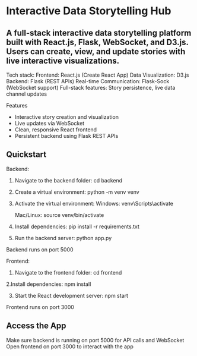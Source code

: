 # Interactive Data Storytelling Hub 
## A full-stack interactive data storytelling platform built with React.js, Flask, WebSocket, and D3.js. Users can create, view, and update stories with live interactive visualizations.

Tech stack:
Frontend: React.js (Create React App)
Data Visualization: D3.js
Backend: Flask (REST APIs)
Real-time Communication: Flask-Sock (WebSocket support)
Full-stack features: Story persistence, live data channel updates

Features
- Interactive story creation and visualization
- Live updates via WebSocket
- Clean, responsive React frontend
- Persistent backend using Flask REST APIs

## Quickstart

Backend:
1. Navigate to the backend folder:
   cd backend

2. Create a virtual environment:
   python -m venv venv


3. Activate the virtual environment:
   Windows:
   venv\Scripts\activate
 
   Mac/Linux:
   source venv/bin/activate

4. Install dependencies:
   pip install -r requirements.txt

5. Run the backend server:
   python app.py

Backend runs on port 5000

Frontend:
1. Navigate to the frontend folder:
   cd frontend
   
2.Install dependencies:
  npm install

3. Start the React development server:
   npm start

Frontend runs on port 3000

## Access the App
Make sure backend is running on port 5000 for API calls and WebSocket
Open frontend on port 3000 to interact with the app

